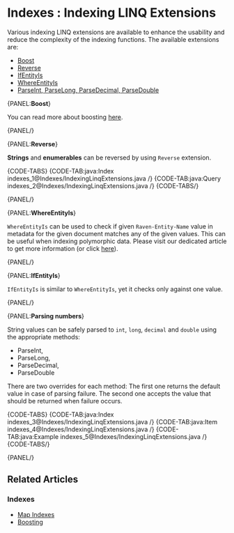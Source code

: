 # Indexes : Indexing LINQ Extensions

Various indexing LINQ extensions are available to enhance the usability and reduce the complexity of the indexing functions. The available extensions are:

- [Boost](../indexes/indexing-linq-extensions#boost)
- [Reverse](../indexes/indexing-linq-extensions#reverse)
- [IfEntityIs](../indexes/indexing-linq-extensions#ifentityis)
- [WhereEntityIs](../indexes/indexing-linq-extensions#whereentityis)
- [ParseInt, ParseLong, ParseDecimal, ParseDouble](../indexes/indexing-linq-extensions#parsing-numbers)

{PANEL:**Boost**}

You can read more about boosting [here](../indexes/boosting).

{PANEL/}

{PANEL:**Reverse**}

**Strings** and **enumerables** can be reversed by using `Reverse` extension.

{CODE-TABS}
{CODE-TAB:java:Index indexes_1@Indexes/IndexingLinqExtensions.java /}
{CODE-TAB:java:Query indexes_2@Indexes/IndexingLinqExtensions.java /}
{CODE-TABS/}

{PANEL/}

{PANEL:**WhereEntityIs**}

`WhereEntityIs` can be used to check if given `Raven-Entity-Name` value in metadata for the given document matches any of the given values. This can be useful when indexing polymorphic data. Please visit our dedicated article to get more information (or click [here](../indexes/indexing-polymorphic-data#other-ways)).

{PANEL/}

{PANEL:**IfEntityIs**}

`IfEntityIs` is similar to `WhereEntityIs`, yet it checks only against one value.

{PANEL/}

{PANEL:**Parsing numbers**}

String values can be safely parsed to `int`, `long`, `decimal` and `double` using the appropriate methods:

- ParseInt,
- ParseLong,
- ParseDecimal,
- ParseDouble

There are two overrides for each method: The first one returns the default value in case of parsing failure. The second one accepts the value that should be returned when failure occurs.

{CODE-TABS}
{CODE-TAB:java:Index indexes_3@Indexes/IndexingLinqExtensions.java /}
{CODE-TAB:java:Item indexes_4@Indexes/IndexingLinqExtensions.java /}
{CODE-TAB:java:Example indexes_5@Indexes/IndexingLinqExtensions.java /}
{CODE-TABS/}

{PANEL/}

## Related Articles

### Indexes

- [Map Indexes](../indexes/map-indexes)
- [Boosting](../indexes/boosting)
